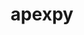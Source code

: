 ---
description: This is a Python wrapper for the Apex fortran library by Emmert et al.
  [2010] [1], which allows converting between geodetic, modified apex, and quasi-dipole
  coordinates as well as getting modified apex and quasi-dipole base vectors (Richmond
  [1995] [2]). The geodetic system used here is WGS84. MLT calculations are also included.
  The package is free software (MIT license).
shortname: apexpy
timestamp: Fri, 04 Feb 2022 17:09:18 GMT
title: apexpy
uuid: 1268d8d5-b774-4b45-aa3d-13142d144126
website_link: https://github.com/aburrell/apexpy
---